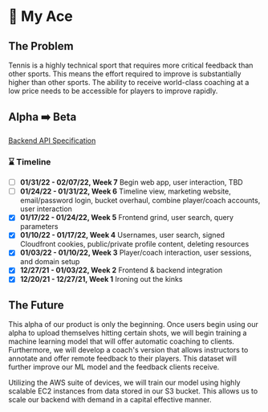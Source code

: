 # 🎾 My Ace

## The Problem 

Tennis is a highly technical sport that requires more critical feedback than other sports. This means the effort required to improve is substantially higher than other sports. The ability to receive world-class coaching at a low price needs to be accessible for players to improve rapidly.  

## Alpha ➡️ Beta

[Backend API Specification](backend/README.md)

### ⌛ Timeline

- [ ] **01/31/22 - 02/07/22, Week 7** Begin web app, user interaction, TBD
- [ ] **01/24/22 - 01/31/22, Week 6** Timeline view, marketing website, email/password login, bucket overhaul, combine player/coach accounts, user interaction
- [x] **01/17/22 - 01/24/22, Week 5** Frontend grind, user search, query parameters
- [x] **01/10/22 - 01/17/22, Week 4** Usernames, user search, signed Cloudfront cookies, public/private profile content, deleting resources
- [x] **01/03/22 - 01/10/22, Week 3** Player/coach interaction, user sessions, and domain setup
- [x] **12/27/21 - 01/03/22, Week 2** Frontend & backend integration
- [x] **12/20/21 - 12/27/21, Week 1** Ironing out the kinks

## The Future

This alpha of our product is only the beginning. Once users begin using our alpha to upload themselves hitting certain shots, we will begin training a machine learning model that will offer automatic coaching to clients. Furthermore, we will develop a coach's version that allows instructors to annotate and offer remote feedback to their players. This dataset will further improve our ML model and the feedback clients receive. 

Utilizing the AWS suite of devices, we will train our model using highly scalable EC2 instances from data stored in our S3 bucket. This allows us to scale our backend with demand in a capital effective manner. 
